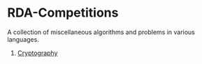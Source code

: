 RDA-Competitions
================

A collection of miscellaneous algorithms and problems in various languages.

1. [Cryptography](https://github.com/ehotinger/RDA-Competitions/tree/master/Cryptography)
